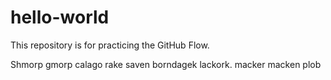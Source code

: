 # hello-world
This repository is for practicing the GitHub Flow.

Shmorp gmorp calago rake saven borndagek lackork. macker macken plob
